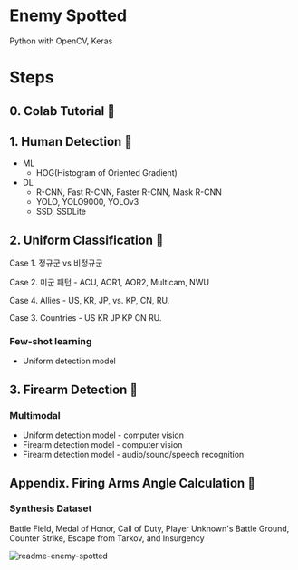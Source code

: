 # Enemy Spotted
Python with OpenCV, Keras

# Steps
## 0. Colab Tutorial :notebook:

## 1. Human Detection :runner:
- ML
  - HOG(Histogram of Oriented Gradient)
- DL
  - R-CNN, Fast R-CNN, Faster R-CNN, Mask R-CNN
  - YOLO, YOLO9000, YOLOv3
  - SSD, SSDLite

## 2. Uniform Classification :shirt:

Case 1. 정규군 vs 비정규군

Case 2. 미군 패턴 - ACU, AOR1, AOR2, Multicam, NWU

Case 4. Allies - US, KR, JP, vs. KP, CN, RU.

Case 3. Countries - US KR JP KP CN RU.

### Few-shot learning
- Uniform detection model

## 3. Firearm Detection :gun:

### Multimodal 
- Uniform detection model - computer vision
- Firearm detection model - computer vision
- Firearm detection model - audio/sound/speech recognition

## Appendix. Firing Arms Angle Calculation :triangular_ruler:

### Synthesis Dataset
Battle Field, Medal of Honor, Call of Duty, Player Unknown's Battle Ground, Counter Strike, Escape from Tarkov, and Insurgency

![readme-enemy-spotted](https://user-images.githubusercontent.com/20737479/105256590-5fdff900-5bc9-11eb-8599-a1ea2338b542.JPG)
